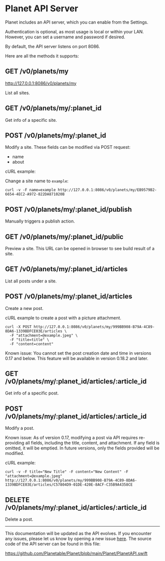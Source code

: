 # Planet API Server

Planet includes an API server, which you can enable from the Settings.

Authentication is optional, as most usage is local or within your LAN. However, you can set a username and password if desired.

By default, the API server listens on port 8086.

Here are all the methods it supports:

## GET /v0/planets/my

http://127.0.0.1:8086/v0/planets/my

List all sites.

## GET /v0/planets/my/:planet_id

Get info of a specific site.

## POST /v0/planets/my/:planet_id

Modify a site. These fields can be modified via POST request:

- name
- about

cURL example:

Change a site name to `example`:

```
curl -v -F name=example http://127.0.0.1:8086/v0/planets/my/EB9579B2-6654-4EC2-A972-822DA871020B
```

## POST /v0/planets/my/:planet_id/publish

Manually triggers a publish action.

## GET /v0/planets/my/:planet_id/public

Preview a site. This URL can be opened in browser to see build result of a site.

## GET /v0/planets/my/:planet_id/articles

List all posts under a site.

## POST /v0/planets/my/:planet_id/articles

Create a new post.

cURL example to create a post with a picture attachment.

```
curl -X POST http://127.0.0.1:8086/v0/planets/my/999BB908-B79A-4C89-8DA6-1339BDFCE03E/articles \
  -F "attachment=@example.jpeg" \
  -F "title=title" \
  -F "content=content"
```

Known issue: You cannot set the post creation date and time in versions 0.17 and below. This feature will be available in version 0.18.2 and later.

## GET /v0/planets/my/:planet_id/articles/:article_id

Get info of a specific post.

## POST /v0/planets/my/:planet_id/articles/:article_id

Modify a post.

Known issue: As of version 0.17, modifying a post via API requires re-providing all fields, including the title, content, and attachment. If any field is omitted, it will be emptied. In future versions, only the fields provided will be modified.

cURL example:

```
curl -v -F title="New Title" -F content="New Content" -F "attachment=@example.jpeg" http://127.0.0.1:8086/v0/planets/my/999BB908-B79A-4C89-8DA6-1339BDFCE03E/articles/C57804D9-01DE-420E-8ACF-C35B9A4358CE
```

## DELETE /v0/planets/my/:planet_id/articles/:article_id

Delete a post.

---

This documentation will be updated as the API evolves. If you encounter any issues, please let us know by opening a new issue [here](https://github.com/Planetable/Planet). The source code of the API server can be found in this file:

https://github.com/Planetable/Planet/blob/main/Planet/PlanetAPI.swift